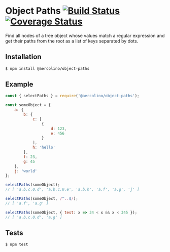 # Object Paths [![Build Status](https://travis-ci.org/aercolino/object-paths.svg?branch=master)](https://travis-ci.org/aercolino/object-paths) [![Coverage Status](https://coveralls.io/repos/github/aercolino/object-paths/badge.svg?branch=master)](https://coveralls.io/github/aercolino/object-paths?branch=master)


Find all nodes of a tree object whose values match a regular expression and get their paths from the root as a list of keys separated by dots.




## Installation

```bash
$ npm install @aercolino/object-paths
```




## Example

```js
const { selectPaths } = require('@aercolino/object-paths');

const someObject = {
    a: {
        b: {
            c: [
                {
                    d: 123,
                    e: 456
                }
            ],
            h: 'hello'
        },
        f: 23,
        g: 45
    },
    j: 'world'
};

selectPaths(someObject); 
// [ 'a.b.c.0.d', 'a.b.c.0.e', 'a.b.h', 'a.f', 'a.g', 'j' ]

selectPaths(someObject, /^..$/); 
// [ 'a.f', 'a.g' ]

selectPaths(someObject, { test: x => 34 < x && x < 345 }); 
// [ 'a.b.c.0.d', 'a.g' ]
```




## Tests

```
$ npm test
```
